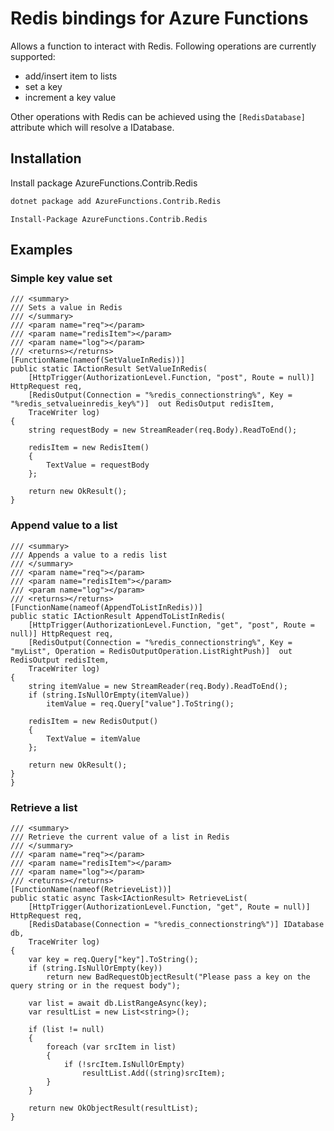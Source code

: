 # Redis bindings for Azure Functions

 Allows a function to interact with Redis. Following operations are currently supported: 
- add/insert item to lists
- set a key
- increment a key value

Other operations with Redis can be achieved using the ```[RedisDatabase]``` attribute which will resolve a IDatabase.

## Installation
Install package AzureFunctions.Contrib.Redis

```bash
dotnet package add AzureFunctions.Contrib.Redis
```
```PS
Install-Package AzureFunctions.Contrib.Redis
```

## Examples
### Simple key value set

```CSharp
/// <summary>
/// Sets a value in Redis
/// </summary>
/// <param name="req"></param>
/// <param name="redisItem"></param>
/// <param name="log"></param>
/// <returns></returns>
[FunctionName(nameof(SetValueInRedis))]
public static IActionResult SetValueInRedis(
    [HttpTrigger(AuthorizationLevel.Function, "post", Route = null)] HttpRequest req,
    [RedisOutput(Connection = "%redis_connectionstring%", Key = "%redis_setvalueinredis_key%")]  out RedisOutput redisItem,
    TraceWriter log)
{
    string requestBody = new StreamReader(req.Body).ReadToEnd();

    redisItem = new RedisItem()
    {
        TextValue = requestBody
    };

    return new OkResult();
}
```

### Append value to a list

```CSharp
/// <summary>
/// Appends a value to a redis list
/// </summary>
/// <param name="req"></param>
/// <param name="redisItem"></param>
/// <param name="log"></param>
/// <returns></returns>
[FunctionName(nameof(AppendToListInRedis))]
public static IActionResult AppendToListInRedis(
    [HttpTrigger(AuthorizationLevel.Function, "get", "post", Route = null)] HttpRequest req,
    [RedisOutput(Connection = "%redis_connectionstring%", Key = "myList", Operation = RedisOutputOperation.ListRightPush)]  out RedisOutput redisItem,
    TraceWriter log)
{
    string itemValue = new StreamReader(req.Body).ReadToEnd();
    if (string.IsNullOrEmpty(itemValue))
        itemValue = req.Query["value"].ToString();

    redisItem = new RedisOutput()
    {
        TextValue = itemValue
    };

    return new OkResult();
}
}
```

### Retrieve a list
 
```CSharp
/// <summary>
/// Retrieve the current value of a list in Redis
/// </summary>
/// <param name="req"></param>
/// <param name="redisItem"></param>
/// <param name="log"></param>
/// <returns></returns>
[FunctionName(nameof(RetrieveList))]
public static async Task<IActionResult> RetrieveList(
    [HttpTrigger(AuthorizationLevel.Function, "get", Route = null)] HttpRequest req,
    [RedisDatabase(Connection = "%redis_connectionstring%")] IDatabase db,
    TraceWriter log)
{
    var key = req.Query["key"].ToString();
    if (string.IsNullOrEmpty(key))
        return new BadRequestObjectResult("Please pass a key on the query string or in the request body");

    var list = await db.ListRangeAsync(key);
    var resultList = new List<string>();

    if (list != null)
    {
        foreach (var srcItem in list)
        {
            if (!srcItem.IsNullOrEmpty)
                resultList.Add((string)srcItem);
        }
    }
            
    return new OkObjectResult(resultList);
}
```
